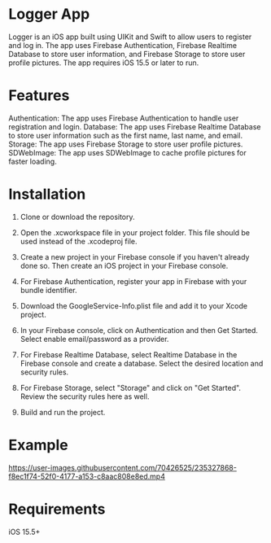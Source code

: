 # Logger App
Logger is an iOS app built using UIKit and Swift to allow users to register and log in. The app uses Firebase Authentication, Firebase Realtime Database to store user information, and Firebase Storage to store user profile pictures. The app requires iOS 15.5 or later to run.

# Features
Authentication: The app uses Firebase Authentication to handle user registration and login.
Database: The app uses Firebase Realtime Database to store user information such as the first name, last name, and email.
Storage: The app uses Firebase Storage to store user profile pictures.
SDWebImage: The app uses SDWebImage to cache profile pictures for faster loading.

# Installation
1. Clone or download the repository.

2. Open the .xcworkspace file in your project folder. This file should be used instead of the .xcodeproj file.

3. Create a new project in your Firebase console if you haven't already done so. Then create an iOS project in your Firebase console.

4. For Firebase Authentication, register your app in Firebase with your bundle identifier.

5. Download the GoogleService-Info.plist file and add it to your Xcode project.

6. In your Firebase console, click on Authentication and then Get Started. Select enable email/password as a provider.

7. For Firebase Realtime Database, select Realtime Database in the Firebase console and create a database. Select the desired location and security rules.

8. For Firebase Storage, select "Storage" and click on "Get Started". Review the security rules here as well.

9. Build and run the project.

# Example
https://user-images.githubusercontent.com/70426525/235327868-f8ec1f74-52f0-4177-a153-c8aac808e8ed.mp4

# Requirements
iOS 15.5+
